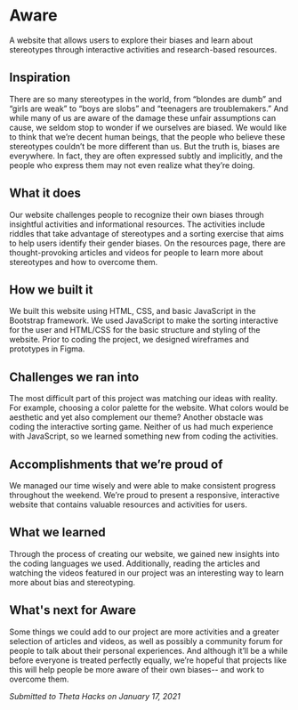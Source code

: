 # Aware

A website that allows users to explore their biases and learn about stereotypes through interactive activities and research-based resources.

## Inspiration
There are so many stereotypes in the world, from “blondes are dumb” and “girls are weak” to “boys are slobs” and “teenagers are troublemakers.” And while many of us are aware of the damage these unfair assumptions can cause, we seldom stop to wonder if we ourselves are biased. We would like to think that we’re decent human beings, that the people who believe these stereotypes couldn’t be more different than us. But the truth is, biases are everywhere. In fact, they are often expressed subtly and implicitly, and the people who express them may not even realize what they’re doing.

## What it does
Our website challenges people to recognize their own biases through insightful activities and informational resources. The activities include riddles that take advantage of stereotypes and a sorting exercise that aims to help users identify their gender biases. On the resources page, there are thought-provoking articles and videos for people to learn more about stereotypes and how to overcome them.

## How we built it
We built this website using HTML, CSS, and basic JavaScript in the Bootstrap framework. We used JavaScript to make the sorting interactive for the user and HTML/CSS for the basic structure and styling of the website. Prior to coding the project, we designed wireframes and prototypes in Figma.

## Challenges we ran into
The most difficult part of this project was matching our ideas with reality. For example, choosing a color palette for the website. What colors would be aesthetic and yet also complement our theme? Another obstacle was coding the interactive sorting game. Neither of us had much experience with JavaScript, so we learned something new from coding the activities. 

## Accomplishments that we’re proud of
We managed our time wisely and were able to make consistent progress throughout the weekend. We’re proud to present a responsive, interactive website that contains valuable resources and activities for users.

## What we learned
Through the process of creating our website, we gained new insights into the coding languages we used. Additionally, reading the articles and watching the videos featured in our project was an interesting way to learn more about bias and stereotyping.

## What's next for Aware
Some things we could add to our project are more activities and a greater selection of articles and videos, as well as possibly a community forum for people to talk about their personal experiences. And although it’ll be a while before everyone is treated perfectly equally, we’re hopeful that projects like this will help people be more aware of their own biases-- and work to overcome them. 

*Submitted to Theta Hacks on January 17, 2021*
